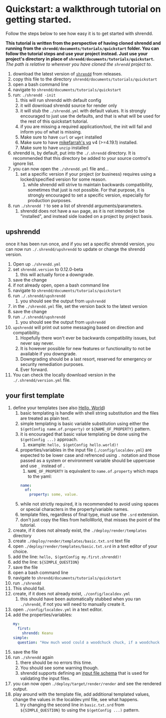 # Quickstart: a walkthrough tutorial on getting started.
Follow the steps below to see how easy it is to get started with shrendd.

**This tutorial is written from the perspective of having cloned shrendd and running from the `shrendd/documents/tutorials/quickstart` folder. You can follow the tutorial steps and use your project instead. Just use your project's directory in place of `shrendd/documents/tutorials/quickstart`.**
*The path is relative to wherever you have cloned the `shrendd` project to.*

1. download the latest version of [`shrendd`](https://github.com/gtque/shrendd/releases/latest/download/shrendd) from releases.
2. copy this file to the directory `shrendd/documents/tutorials/quickstart`
3. open a bash command line
4. navigate to `shrendd/documents/tutorials/quickstart`
5. run: `./shrendd -init`
   1. this will run shrendd with default config
   2. it will download shrendd source for render only
   3. it will stub the `./shrendd.yml` with default values. It is strongly encouraged to just use the defaults, and that is what will be used for the rest of this quickstart tutorial.
   4. if you are missing a required application/tool, the init will fail and inform you of what is missing.
   5. Make sure to have `curl` or `wget` installed
   6. Make sure to have [mikefarrah's yq](https://github.com/mikefarah/yq) v4 (>=4.19.1) installed.
   7. Make sure to have `unzip` installed
6. shrendd is, by default, put into the `./.shrendd` directory. It is recommended that this directory be added to your source control's ignore list.
7. you can now open the `./shrendd.yml` file and...
   1. set a specific version if your project (or business) requires using a locked/specified version for some reason.
      1. while shrendd will strive to maintain backwards compatibility, sometimes that just is not possible. For that purpose, it is strongly encouraged to set a specific version, especially for production purposes.
8. run `./shrendd ?` to see a list of shrendd arguments/parameters.
   1. shrendd does not have a `man` page, as it is not intended to be "installed", and instead side loaded on a project by project basis.

## upshrendd
once it has been run once, and if you set a specific shrendd version, you can now run `./.shrendd/upshrendd` to update or change the shrendd version.
1. Open up `./shrendd.yml`
2. set `shrendd.version` to 0.12.0-beta
   1. this will actually force a downgrade.
3. save the change
4. if not already open, open a bash command line
5. navigate to `shrendd/documents/tutorials/quickstart`
6. run `./.shrendd/upshrendd`
   1. you should see the output from `upshrendd`
7. in the `./shrendd.yml` file, set the version back to the latest version
8. save the change
9. run `./.shrendd/upshrendd`
   1. you should see the output from `upshrendd`
10. `upshrendd` will print out some messaging based on direction and compatibility.
    1. Hopefully there won't ever be backwards compatibility issues, but never say never.
    2. It is however possible for new features or functionality to not be available if you downgrade.
    3. Downgrading should be a last resort, reserved for emergency or security remediation purposes.
    4. Ever forward.
11. You can check the locally download version in the `./.shrendd/version.yml` file.

## your first template
1. define your templates (see also [Hello, World](https://github.com/gtque/shrendd/tree/main/docuemtns/examples/helloWorld))
   1. basic templating is handle with shell string substitution and the files are treated as plain text.
   2. simple templating is basic variable substitution using either the `$(getConfig name.of.property)` or `${NAME_OF_PROPERTY}` pattern.
   3. it is encouraged that basic value templating be done using the `$(getConfig ...)` approach.
      1. example: `hello, $(getConfig hello.world)!`
   4. properties/variables in the input file (`./config/localdev.yml`) are expected to be lower case and refrenced using `.` notation and those passed as a system or environment variable should be uppercase and use `_` instead of `.`
      1. `NAME_OF_PROPERTY` is equivalent to `name.of.property` which maps to the yaml:
        ```yaml
        name:
          of:
            property: some, value.
        ```
   5. while not strictly required, it is recommended to avoid using spaces or special characters in the property/variable names.
   6. template files, regardless of final type, must use the `.srd` extension.
   7. don't just copy the files from helloWorld, that misses the point of the tutorial.
2. create, if it does not already exist, the `./deploy/render/templates` directory
3. create `./deploy/render/templates/basic.txt.srd` text file
4. open `./deploy/render/templates/basic.txt.srd` in a text editor of your choice.
5. add the line: `hello, $(getConfig my.first.shrendd)!`
6. add the line: `${SIMPLE_QUESTION}`
7. save the file
8. open a bash command line
9. navigate to `shrendd/documents/tutorials/quickstart`
10. run `./shrendd`
11. This should fail.
12. create, if it does not already exist, `./config/localdev.yml`
    1. this should have been automatically stubbed when you ran `./shrendd`, if not you will need to manually create it.
13. open `./config/localdev.yml` in a text editor.
14. add the properties/variables:
    ```yaml
    my:
      first:
        shrendd: Keanu
    simple:
      question: "How much wood could a woodchuck chuck, if a woodchuck could chuck wood?"
    ```
15. save the file
16. run `./shrendd` again
    1. there should be no errors this time.
    2. You should see some warning though.
    3. shrendd supports defining an [input file schema](https://github.com/gtque/shrendd/tree/main/docuemtns/examples/helloWorld) that is used for validating the input files.
17. you can now open `./deploy/target/render/render` and see the rendered output.
18. play around with the template file, add additional templated values, change the values in the localdev.yml file, see what happens.
    1. try changing the second line in `basic.txt.srd` from `${SIMPLE_QUESTION}` to using the `$(getConfig ...)` pattern.
